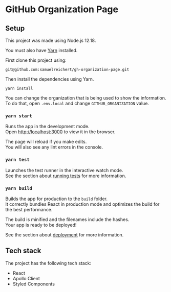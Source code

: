 # GitHub Organization Page

## Setup
This project was made using Node.js 12.18.

You must also have [Yarn](https://yarnpkg.com/) installed.

First clone this project using:
```
git@github.com:samuelreichert/gh-organization-page.git
```

Then install the dependencies using Yarn.
```
yarn install
```

You can change the organization that is being used to show the information. To do that, open `.env.local` and change `GITHUB_ORGANIZATION` value.

### `yarn start`

Runs the app in the development mode.<br />
Open [http://localhost:3000](http://localhost:3000) to view it in the browser.

The page will reload if you make edits.<br />
You will also see any lint errors in the console.

### `yarn test`

Launches the test runner in the interactive watch mode.<br />
See the section about [running tests](https://facebook.github.io/create-react-app/docs/running-tests) for more information.

### `yarn build`

Builds the app for production to the `build` folder.<br />
It correctly bundles React in production mode and optimizes the build for the best performance.

The build is minified and the filenames include the hashes.<br />
Your app is ready to be deployed!

See the section about [deployment](https://facebook.github.io/create-react-app/docs/deployment) for more information.

## Tech stack
The project has the following tech stack:

* React
* Apollo Client
* Styled Components

